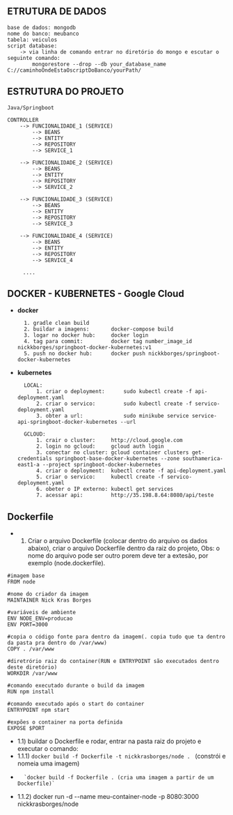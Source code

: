 
## ETRUTURA DE DADOS 
    base de dados: mongodb
    nome do banco: meubanco
    tabela: veiculos
    script database:
        -> via linha de comando entrar no diretório do mongo e escutar o seguinte comando:
            mongorestore --drop --db your_database_name C://caminhoOndeEstaOscriptDoBanco/yourPath/
    
## ESTRUTURA DO PROJETO

    Java/Springboot

    CONTROLLER
        --> FUNCIONALIDADE_1 (SERVICE)
            --> BEANS
            --> ENTITY
            --> REPOSITORY
            --> SERVICE_1

        --> FUNCIONALIDADE_2 (SERVICE)
            --> BEANS
            --> ENTITY
            --> REPOSITORY
            --> SERVICE_2

        --> FUNCIONALIDADE_3 (SERVICE)
            --> BEANS
            --> ENTITY
            --> REPOSITORY
            --> SERVICE_3

        --> FUNCIONALIDADE_4 (SERVICE)
            --> BEANS
            --> ENTITY
            --> REPOSITORY
            --> SERVICE_4

         ....

## DOCKER - KUBERNETES - Google Cloud

* **docker**

        1. gradle clean build
        2. buildar a imagens:       docker-compose build
        3. logar no docker hub:     docker login
        4. tag para commit:         docker tag number_image_id nickkborges/springboot-docker-kubernetes:v1
        5. push no docker hub:      docker push nickkborges/springboot-docker-kubernetes

* **kubernetes**

        LOCAL:
            1. criar o deployment:      sudo kubectl create -f api-deployment.yaml
            2. criar o servico:         sudo kubectl create -f servico-deployment.yaml
            3. obter a url:             sudo minikube service service-api-springboot-docker-kubernetes --url
        
        GCLOUD:
            1. crair o cluster:     http://cloud.google.com
            2. login no gcloud:     gcloud auth login
            3. conectar no cluster: gcloud container clusters get-credentials springboot-base-docker-kubernetes --zone southamerica-east1-a --project springboot-docker-kubernetes
            4. criar o deployment:  kubectl create -f api-deployment.yaml
            5. criar o servico:     kubectl create -f servico-deployment.yaml
            6. obeter o IP externo: kubectl get services
            7. acessar api:         http://35.198.8.64:8080/api/teste
            

## Dockerfile

* 1) Criar o arquivo Dockerfile (colocar dentro do arquivo os dados abaixo), criar o arquivo Dockerfile dentro da raiz do projeto, Obs: o nome do arquivo pode ser outro porem deve ter a extesão, por exemplo (node.dockerfile).
```
#imagem base
FROM node

#nome do criador da imagem
MAINTAINER Nick Kras Borges

#variáveis de ambiente
ENV NODE_ENV=producao
ENV PORT=3000

#copia o código fonte para dentro da imagem(. copia tudo que ta dentro da pasta pra dentro do /var/www)
COPY . /var/www

#diretrório raiz do container(RUN e ENTRYPOINT são executados dentro deste diretório)
WORKDIR /var/www

#comando executado durante o build da imagem
RUN npm install

#comando executado após o start do container
ENTRYPOINT npm start

#expões o container na porta definida 
EXPOSE $PORT
```
* 1.1) buildar o Dockerfile e rodar, entrar na pasta raiz do projeto e executar o comando:
* 1.1.1) `docker build -f Dockerfile -t nickkrasborges/node . ` (constrói e nomeia uma imagem)
*       `docker build -f Dockerfile . (cria uma imagem a partir de um Dockerfile)`
* 1.1.2) docker run -d --name meu-container-node -p 8080:3000 nickkrasborges/node


